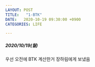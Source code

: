 ```yaml
---
LAYOUT: POST
TITLE:   "1-BTK"
DATE:   2020-10-19 09:30:00 +0900
CATEGORIES: LIFE

---
```




#####  2020/10/19(월)


우선 오전에 BTK 계산한거 장하림에게 보냈음


